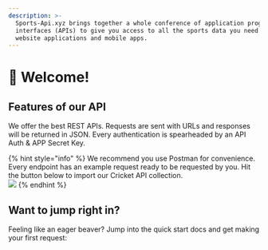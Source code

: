 ```yaml
---
description: >-
  Sports-Api.xyz brings together a whole conference of application programming
  interfaces (APIs) to give you access to all the sports data you need for your
  website applications and mobile apps.
---
```


# 👾 Welcome!

## Features of our API

We offer the best REST APIs. Requests are sent with URLs and responses will be returned in JSON. Every authentication is spearheaded by an API Auth & APP Secret Key.

{% hint style="info" %}
We recommend you use Postman for convenience. Every endpoint has an example request ready to be requested by you. Hit the button below to import our Cricket API collection.\
[​![](https://run.pstmn.io/button.svg)](https://documenter.getpostman.com/view/13066863/Uz5CLdUZ)
{% endhint %}

## Want to jump right in?

Feeling like an eager beaver? Jump into the quick start docs and get making your first request:
